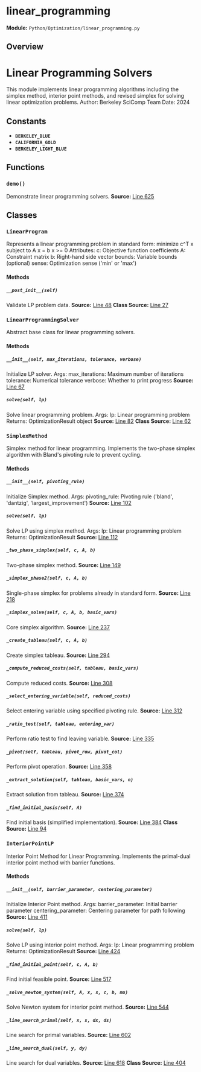 # linear_programming
**Module:** `Python/Optimization/linear_programming.py`
## Overview
Linear Programming Solvers
==========================
This module implements linear programming algorithms including the
simplex method, interior point methods, and revised simplex for
solving linear optimization problems.
Author: Berkeley SciComp Team
Date: 2024
## Constants
- **`BERKELEY_BLUE`**
- **`CALIFORNIA_GOLD`**
- **`BERKELEY_LIGHT_BLUE`**
## Functions
### `demo()`
Demonstrate linear programming solvers.
**Source:** [Line 625](Python/Optimization/linear_programming.py#L625)
## Classes
### `LinearProgram`
Represents a linear programming problem in standard form:
minimize    c^T x
subject to  A x = b
x >= 0
Attributes:
c: Objective function coefficients
A: Constraint matrix
b: Right-hand side vector
bounds: Variable bounds (optional)
sense: Optimization sense ('min' or 'max')
#### Methods
##### `__post_init__(self)`
Validate LP problem data.
**Source:** [Line 48](Python/Optimization/linear_programming.py#L48)
**Class Source:** [Line 27](Python/Optimization/linear_programming.py#L27)
### `LinearProgrammingSolver`
Abstract base class for linear programming solvers.
#### Methods
##### `__init__(self, max_iterations, tolerance, verbose)`
Initialize LP solver.
Args:
max_iterations: Maximum number of iterations
tolerance: Numerical tolerance
verbose: Whether to print progress
**Source:** [Line 67](Python/Optimization/linear_programming.py#L67)
##### `solve(self, lp)`
Solve linear programming problem.
Args:
lp: Linear programming problem
Returns:
OptimizationResult object
**Source:** [Line 82](Python/Optimization/linear_programming.py#L82)
**Class Source:** [Line 62](Python/Optimization/linear_programming.py#L62)
### `SimplexMethod`
Simplex method for linear programming.
Implements the two-phase simplex algorithm with Bland's pivoting
rule to prevent cycling.
#### Methods
##### `__init__(self, pivoting_rule)`
Initialize Simplex method.
Args:
pivoting_rule: Pivoting rule ('bland', 'dantzig', 'largest_improvement')
**Source:** [Line 102](Python/Optimization/linear_programming.py#L102)
##### `solve(self, lp)`
Solve LP using simplex method.
Args:
lp: Linear programming problem
Returns:
OptimizationResult
**Source:** [Line 112](Python/Optimization/linear_programming.py#L112)
##### `_two_phase_simplex(self, c, A, b)`
Two-phase simplex method.
**Source:** [Line 149](Python/Optimization/linear_programming.py#L149)
##### `_simplex_phase2(self, c, A, b)`
Single-phase simplex for problems already in standard form.
**Source:** [Line 218](Python/Optimization/linear_programming.py#L218)
##### `_simplex_solve(self, c, A, b, basic_vars)`
Core simplex algorithm.
**Source:** [Line 237](Python/Optimization/linear_programming.py#L237)
##### `_create_tableau(self, c, A, b)`
Create simplex tableau.
**Source:** [Line 294](Python/Optimization/linear_programming.py#L294)
##### `_compute_reduced_costs(self, tableau, basic_vars)`
Compute reduced costs.
**Source:** [Line 308](Python/Optimization/linear_programming.py#L308)
##### `_select_entering_variable(self, reduced_costs)`
Select entering variable using specified pivoting rule.
**Source:** [Line 312](Python/Optimization/linear_programming.py#L312)
##### `_ratio_test(self, tableau, entering_var)`
Perform ratio test to find leaving variable.
**Source:** [Line 335](Python/Optimization/linear_programming.py#L335)
##### `_pivot(self, tableau, pivot_row, pivot_col)`
Perform pivot operation.
**Source:** [Line 358](Python/Optimization/linear_programming.py#L358)
##### `_extract_solution(self, tableau, basic_vars, n)`
Extract solution from tableau.
**Source:** [Line 374](Python/Optimization/linear_programming.py#L374)
##### `_find_initial_basis(self, A)`
Find initial basis (simplified implementation).
**Source:** [Line 384](Python/Optimization/linear_programming.py#L384)
**Class Source:** [Line 94](Python/Optimization/linear_programming.py#L94)
### `InteriorPointLP`
Interior Point Method for Linear Programming.
Implements the primal-dual interior point method with barrier functions.
#### Methods
##### `__init__(self, barrier_parameter, centering_parameter)`
Initialize Interior Point method.
Args:
barrier_parameter: Initial barrier parameter
centering_parameter: Centering parameter for path following
**Source:** [Line 411](Python/Optimization/linear_programming.py#L411)
##### `solve(self, lp)`
Solve LP using interior point method.
Args:
lp: Linear programming problem
Returns:
OptimizationResult
**Source:** [Line 424](Python/Optimization/linear_programming.py#L424)
##### `_find_initial_point(self, c, A, b)`
Find initial feasible point.
**Source:** [Line 517](Python/Optimization/linear_programming.py#L517)
##### `_solve_newton_system(self, A, x, s, c, b, mu)`
Solve Newton system for interior point method.
**Source:** [Line 544](Python/Optimization/linear_programming.py#L544)
##### `_line_search_primal(self, x, s, dx, ds)`
Line search for primal variables.
**Source:** [Line 602](Python/Optimization/linear_programming.py#L602)
##### `_line_search_dual(self, y, dy)`
Line search for dual variables.
**Source:** [Line 618](Python/Optimization/linear_programming.py#L618)
**Class Source:** [Line 404](Python/Optimization/linear_programming.py#L404)